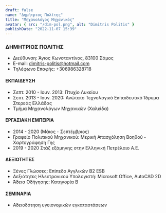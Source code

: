 ```yaml
---
draft: false
name: "Δημήτριος Πολίτης"
title: "Μηχανολόγος Μηχανικός"
avatar: { src: "/dim-pol.png", alt: "Dimitris Politis" }
publishDate: "2022-11-07 15:39"
---
```


### ΔΗΜΗΤΡΙΟΣ ΠΟΛΙΤΗΣ

- Διεύθυνση: Άγιος Κωνσταντίνος, 83100 Σάμος
- Ε-mail: dimitris-politis@hotmail.com
- Τηλέφωνο Επαφής: +306986328718

#### ΕΚΠΑΙΔΕΥΣΗ

- Σεπτ. 2010 - Ιουν. 2013: Πτυχίο Λυκείου
- Σεπτ. 2013 - Ιουν. 2020: Ανώτατο Τεχνολογικό Εκπαιδευτικό Ίδρυμα Στερεάς Ελλάδας
- Τμήμα Μηχανολόγων Μηχανικών (Χαλκίδα)

#### ΕΡΓΑΣΙΑΚΗ ΕΜΠΕΙΡΙΑ

- 2014 - 2020 (Μάιος - Σεπτέμβριος)
- Γραφείο Πολιτικού Μηχανικού: Μερική Απασχόληση Βοηθού - Χαρτογράφηση Γης
- 2019 - 2020 Στάζ εξάμηνης στην Ελληνική Πετρέλαιο Α.Ε.

#### ΔΕΞΙΟΤΗΤΕΣ

- Ξένες Γλώσσες: Επίπεδο Αγγλικών B2 ESB
- Δεξιότητες Ηλεκτρονικού Υπολογιστή: Microsoft Office, AutoCAD 2D
- Άδεια Οδήγησης: Κατηγορία Β

#### ΣΕΜΙΝΑΡΙΑ

- Αδειοδότηση υγειονομικών εγκαταστάσεων
